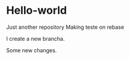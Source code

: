 # Hello-world
Just another repository
Making teste on rebase

I create a new brancha.

Some new changes.
